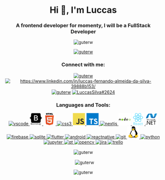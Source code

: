 <h1 align="center">Hi 👋, I'm Luccas</h1>
<h3 align="center">A frontend developer for momenty, I will be a FullStack Developer</h3>

<p align="center"> <img src="https://komarev.com/ghpvc/?username=guterw&label=Profile%20views&color=0e75b6&style=flat" alt="guterw" /> </p>

<p align="center"> <a href="https://github.com/ryo-ma/github-profile-trophy"><img src="https://github-profile-trophy.vercel.app/?username=guterw" alt="guterw" /></a> </p>

<h3 align="center">Connect with me:</h3>
<p align="center">
<a href="https://dev.to/guterw" target="blank"><img align="center" src="https://raw.githubusercontent.com/rahuldkjain/github-profile-readme-generator/master/src/images/icons/Social/devto.svg" alt="guterw" height="30" width="40" /></a>
<a href="https://linkedin.com/in/https://www.linkedin.com/in/luccas-fernando-almeida-da-silva-39888b153/" target="blank">
  <img align="center" src="https://raw.githubusercontent.com/rahuldkjain/github-profile-readme-generator/master/src/images/icons/Social/linked-in-alt.svg" alt="https://www.linkedin.com/in/luccas-fernando-almeida-da-silva-39888b153/" height="30" width="40" /></a>
<a href="https://stackoverflow.com/users/guterw" target="blank">
  <img align="center" src="https://raw.githubusercontent.com/rahuldkjain/github-profile-readme-generator/master/src/images/icons/Social/stack-overflow.svg" alt="guterw" height="30" width="40" /></a>
<a href="https://discord.gg/LuccasSilva#2624" target="blank"><img align="center" src="https://raw.githubusercontent.com/rahuldkjain/github-profile-readme-generator/master/src/images/icons/Social/discord.svg" alt="LuccasSilva#2624" height="30" width="40" /></a>
</p>

<h3 align="center">Languages and Tools:</h3>
<p align="center"> 
  <a href="" target="_blank" rel="noreferrer">
    <img src="https://cdn.jsdelivr.net/gh/devicons/devicon/icons/vscode/vscode-original-wordmark.svg" alt="vscode" width="40" height="40"/>
  </a>
  <a href="https://getbootstrap.com" target="_blank" rel="noreferrer"> 
    <img src="https://raw.githubusercontent.com/devicons/devicon/master/icons/bootstrap/bootstrap-plain-wordmark.svg" alt="bootstrap" width="40" height="40"/> 
  </a>
   <a href="https://www.w3.org/html/" target="_blank" rel="noreferrer"> 
    <img src="https://raw.githubusercontent.com/devicons/devicon/master/icons/html5/html5-original-wordmark.svg" alt="html5" width="40" height="40"/> 
  </a>
  <a href="https://www.w3schools.com/css/" target="_blank" rel="noreferrer"> 
    <img src="https://cdn.jsdelivr.net/gh/devicons/devicon/icons/css3/css3-plain-wordmark.svg" alt="css3" width="40" height="40"/> 
  </a>
  <a href="https://developer.mozilla.org/en-US/docs/Web/JavaScript" target="_blank" rel="noreferrer"> 
    <img src="https://raw.githubusercontent.com/devicons/devicon/master/icons/javascript/javascript-original.svg" alt="javascript" width="40" height="40"/> 
  </a>
  <a href="https://www.typescriptlang.org/" target="_blank" rel="noreferrer">
    <img src="https://raw.githubusercontent.com/devicons/devicon/master/icons/typescript/typescript-original.svg" alt="typescript" width="40" height="40"/> 
  </a>
    <a href="https://nextjs.org/" target="_blank" rel="noreferrer"> 
    <img src="https://cdn.worldvectorlogo.com/logos/nextjs-2.svg" alt="nextjs" width="40" height="40"/> 
  </a> 
  <a href="https://nodejs.org" target="_blank" rel="noreferrer"> 
    <img src="https://raw.githubusercontent.com/devicons/devicon/master/icons/nodejs/nodejs-original-wordmark.svg" alt="nodejs" width="40" height="40"/> 
  </a> 
  <a href="https://reactjs.org/" target="_blank" rel="noreferrer">
    <img src="https://raw.githubusercontent.com/devicons/devicon/master/icons/react/react-original-wordmark.svg" alt="react" width="40" height="40"/> 
  </a>
  <a href="https://dotnet.microsoft.com/" target="_blank" rel="noreferrer"> 
    <img src="https://raw.githubusercontent.com/devicons/devicon/master/icons/dot-net/dot-net-original-wordmark.svg" alt="dotnet" width="40" height="40"/> 
  </a> 
  <a href="https://firebase.google.com/" target="_blank" rel="noreferrer"> 
    <img src="https://cdn.jsdelivr.net/gh/devicons/devicon/icons/firebase/firebase-plain-wordmark.svg" alt="firebase" width="40" height="40"/> 
  </a> 
  <a href="https://www.sqlite.org/" target="_blank" rel="noreferrer"> 
    <img src="https://cdn.jsdelivr.net/gh/devicons/devicon/icons/sqlite/sqlite-original-wordmark.svg" alt="sqlite" width="40" height="40"/> 
  </a> 
  <a href="https://flutter.dev" target="_blank" rel="noreferrer"> 
    <img src="https://www.vectorlogo.zone/logos/flutterio/flutterio-icon.svg" alt="flutter" width="40" height="40"/>
  </a>
  <a href="" target="_blank" rel="noreferrer">
    <img src="https://cdn.jsdelivr.net/gh/devicons/devicon/icons/android/android-original-wordmark.svg" alt="android" width="40" height="40" />
  </a>
  <a href="https://reactnative.dev/" target="_blank" rel="noreferrer"> 
    <img src="https://reactnative.dev/img/header_logo.svg" alt="reactnative" width="40" height="40"/> 
  </a> 
  <a href="https://git-scm.com/" target="_blank" rel="noreferrer">
    <img src="https://cdn.jsdelivr.net/gh/devicons/devicon/icons/git/git-original-wordmark.svg" alt="git" width="40" height="40"/> 
  </a>  
  <a href="https://www.linux.org/" target="_blank" rel="noreferrer"> 
    <img src="https://raw.githubusercontent.com/devicons/devicon/master/icons/linux/linux-original.svg" alt="linux" width="40" height="40"/> 
  </a>
  <a href="https://www.python.org" target="_blank" rel="noreferrer"> 
    <img src="https://cdn.jsdelivr.net/gh/devicons/devicon/icons/python/python-original-wordmark.svg" alt="python" width="40" height="40"/> 
  </a>
  <a href="" target="_blank" rel="noreferrer">
    <img src="https://cdn.jsdelivr.net/gh/devicons/devicon/icons/jupyter/jupyter-original-wordmark.svg" alt="jupyter" width="40" height="40"/>
  </a>
  <a href="https://www.qt.io/" target="_blank" rel="noreferrer"> 
    <img src="https://upload.wikimedia.org/wikipedia/commons/0/0b/Qt_logo_2016.svg" alt="qt" width="40" height="40"/> 
  </a>
</a> 
  <a href="" target="_blank" rel="noreferrer"> 
    <img src="https://cdn.jsdelivr.net/gh/devicons/devicon/icons/opencv/opencv-original-wordmark.svg" alt="opencv" width="40" height="40"/> 
  </a>
  <a href="" target="_blank" rel="noreferrer">
    <img src="https://cdn.jsdelivr.net/gh/devicons/devicon/icons/jira/jira-original-wordmark.svg" alt="jira" width="40" height="40"/>
  </a>
  <a href="" target="_blank" rel="noreferrer">
    <img src="https://cdn.jsdelivr.net/gh/devicons/devicon/icons/trello/trello-plain-wordmark.svg" alt="trello" width="40" height="40"/>
  </a>
</p>

<p align="center">
  <img align="center" src="https://github-readme-stats.vercel.app/api/top-langs?username=guterw&show_icons=true&locale=en&layout=compact" alt="guterw" />
</p>

<p align="center">&nbsp;
  <img align="center" src="https://github-readme-stats.vercel.app/api?username=guterw&show_icons=true&locale=en" alt="guterw" />
</p>

<p align="center">
  <img align="center" src="https://github-readme-streak-stats.herokuapp.com/?user=guterw&theme=dark" alt="guterw" />
</p>
